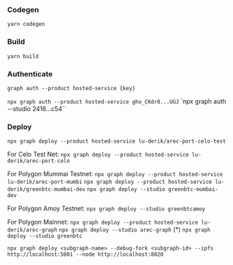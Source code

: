 ### Codegen
`yarn codegen`

### Build
`yarn build`

### Authenticate

`graph auth --product hosted-service {key}`

`npx graph auth --product hosted-service gho_CKdr0...UGJ`
`npx graph auth --studio 2416...c54``

### Deploy

`npx graph deploy --product hosted-service lu-derik/arec-port-celo-test`

For Celo Test Net:
`npx graph deploy --product hosted-service lu-derik/arec-port-celo`

For Polygon Mummai Testnet:
`npx graph deploy --product hosted-service lu-derik/arec-port-mumbi`
`npx graph deploy --product hosted-service lu-derik/greenbtc-mumbai-dev`
`npx graph deploy --studio greenbtc-mumbai-dev`

For Polygon Amoy Testnet:
`npx graph deploy --studio greenbtcamoy`

For Polygon Mainnet:
`npx graph deploy --product hosted-service lu-derik/arec-graph`
`npx graph deploy --studio arec-graph`   (*)
`npx graph deploy --studio greenbtc`

`npx graph deploy <subgraph-name> --debug-fork <subgraph-id> --ipfs http://localhost:5001 --node http://localhost:8020`